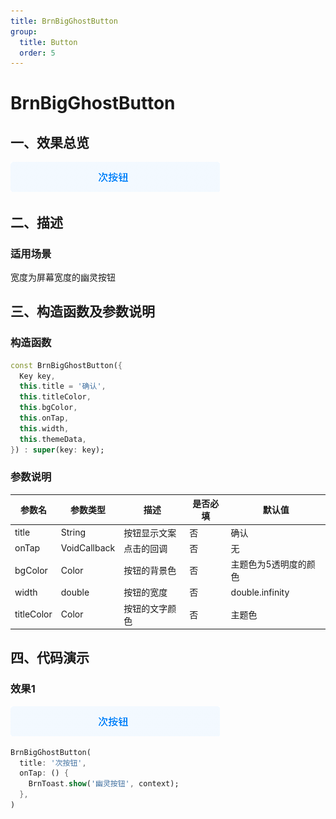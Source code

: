 ```yaml
---
title: BrnBigGhostButton
group:
  title: Button
  order: 5
---
```


# BrnBigGhostButton

## 一、效果总览

![](./img/BrnBigGhostButtonDemo.png)

## 二、描述

### 适用场景

宽度为屏幕宽度的幽灵按钮


## 三、构造函数及参数说明

### 构造函数

```dart
const BrnBigGhostButton({
  Key key,
  this.title = '确认',
  this.titleColor,
  this.bgColor,
  this.onTap,
  this.width,
  this.themeData,
}) : super(key: key);
```
### 参数说明

| **参数名** | **参数类型** | 描述 | **是否必填** | **默认值** |
| --- | --- | --- | --- | --- |
| title | String | 按钮显示文案 | 否 | 确认 |
| onTap | VoidCallback | 点击的回调 | 否 | 无 |
| bgColor | Color | 按钮的背景色 | 否 | 主题色为5透明度的颜色 |
| width | double | 按钮的宽度 | 否 | double.infinity |
| titleColor | Color | 按钮的文字颜色 | 否 | 主题色 |



## 四、代码演示

### 效果1

![](./img/BrnBigGhostButtonDemo.png)

```dart
BrnBigGhostButton(
  title: '次按钮',
  onTap: () {
    BrnToast.show('幽灵按钮', context);
  },
)
```
